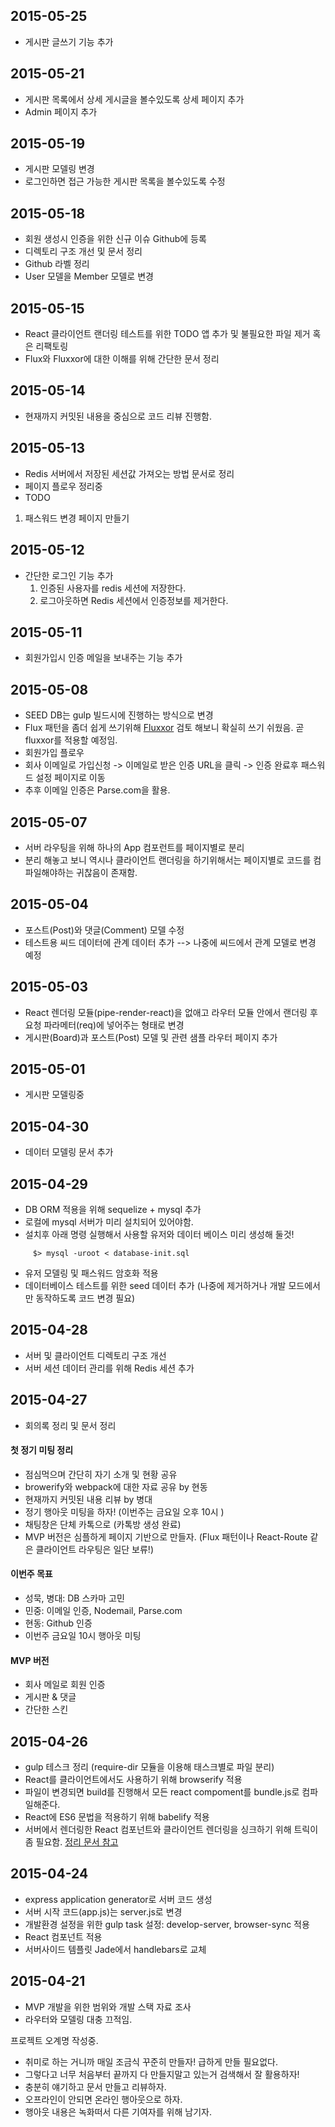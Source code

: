 ## 2015-05-25
 - 게시판 글쓰기 기능 추가

## 2015-05-21
 - 게시판 목록에서 상세 게시글을 볼수있도록 상세 페이지 추가
 - Admin 페이지 추가

## 2015-05-19
 - 게시판 모델링 변경 
 - 로그인하면 접근 가능한 게시판 목록을 볼수있도록 수정

## 2015-05-18
 - 회원 생성시 인증을 위한 신규 이슈 Github에 등록
 - 디렉토리 구조 개선 및 문서 정리
 - Github 라벨 정리
 - User 모델을 Member 모델로 변경 

## 2015-05-15
 - React 클라이언트 랜더링 테스트를 위한 TODO 앱 추가 및 불필요한 파일 제거 혹은 리팩토링
 - Flux와 Fluxxor에 대한 이해를 위해 간단한 문서 정리

## 2015-05-14
 - 현재까지 커밋된 내용을 중심으로 코드 리뷰 진행함.

## 2015-05-13
 - Redis 서버에서 저장된 세션값 가져오는 방법 문서로 정리
 - 페이지 플로우 정리중
 - TODO
  1. 패스워드 변경 페이지 만들기

## 2015-05-12
 - 간단한 로그인 기능 추가
    1. 인증된 사용자를 redis 세션에 저장한다.
    2. 로그아웃하면 Redis 세션에서 인증정보를 제거한다.

## 2015-05-11
 - 회원가입시 인증 메일을 보내주는 기능 추가

## 2015-05-08
 - SEED DB는 gulp 빌드시에 진행하는 방식으로 변경 
 - Flux 패턴을 좀더 쉽게 쓰기위해 [Fluxxor](http://fluxxor.com) 검토 해보니 확실히 쓰기 쉬웠음. 곧 fluxxor를 적용할 예정임. 
 - 회원가입 플로우
  - 회사 이메일로 가입신청 -> 이메일로 받은 인증 URL을 클릭 -> 인증 완료후 패스워드 설정 페이지로 이동
  - 추후 이메일 인증은 Parse.com을 활용. 


## 2015-05-07
 - 서버 라우팅을 위해 하나의 App 컴포런트를 페이지별로 분리
 - 분리 해놓고 보니 역시나 클라이언트 랜더링을 하기위해서는 페이지별로 코드를 컴파일해야하는 귀찮음이 존재함.

## 2015-05-04
 - 포스트(Post)와 댓글(Comment) 모델 수정
 - 테스트용 씨드 데이터에 관계 데이터 추가 --> 나중에 씨드에서 관계 모델로 변경 예정

## 2015-05-03
 - React 렌더링 모듈(pipe-render-react)을 없애고 라우터 모듈 안에서 랜더링 후 요청 파라메터(req)에 넣어주는 형태로 변경
 - 게시판(Board)과 포스트(Post) 모델 및 관련 샘플 라우터 페이지 추가

## 2015-05-01
 - 게시판 모델링중

## 2015-04-30
 - 데이터 모델링 문서 추가

## 2015-04-29
 - DB ORM 적용을 위해 sequelize + mysql 추가
  - 로컬에 mysql 서버가 미리 설치되어 있어야함. 
  - 설치후 아래 명령 실행해서 사용할 유저와 데이터 베이스 미리 생성해 둘것!
```     
     $> mysql -uroot < database-init.sql 
```
  - 유저 모델링 및 패스워드 암호화 적용
  - 데이터베이스 테스트를 위한 seed 데이터 추가 (나중에 제거하거나 개발 모드에서만 동작하도록 코드 변경 필요)

## 2015-04-28
 - 서버 및 클라이언트 디렉토리 구조 개선 
 - 서버 세션 데이터 관리를 위해 Redis 세션 추가

## 2015-04-27
 - 회의록 정리 및 문서 정리

#### 첫 정기 미팅 정리
 - 점심먹으며 간단히 자기 소개 및 현황 공유
 - browerify와 webpack에 대한 자료 공유 by 현동
 - 현재까지 커밋된 내용 리뷰 by 병대 
 - 정기 행아웃 미팅을 하자! (이번주는 금요일 오후 10시 )
 - 채팅창은 단체 카톡으로 (카톡방 생성 완료)
 - MVP 버전은 심플하게 페이지 기반으로 만들자. (Flux 패턴이나 React-Route 같은 클라이언트 라우팅은 일단 보류!)

#### 이번주 목표
 - 성묵, 병대: DB 스카마 고민
 - 민중: 이메일 인증, Nodemail, Parse.com 
 - 현동: Github 인증
 - 이번주 금요일 10시 행아웃 미팅

#### MVP 버전
 - 회사 메일로 회원 인증
 - 게시판 & 댓글
 - 간단한 스킨


## 2015-04-26
 - gulp 테스크 정리 (require-dir 모듈을 이용해 태스크별로 파일 분리)
 - React를 클라이언트에서도 사용하기 위해 browserify 적용
  - 파일이 변경되면 build를 진행해서 모든 react compoment를 bundle.js로 컴파일해준다.
 - React에 ES6 문법을 적용하기 위해 babelify 적용 
 - 서버에서 렌더링한 React 컴포넌트와 클라이언트 렌더링을 싱크하기 위해 트릭이 좀 필요함. [정리 문서 참고](https://github.com/miconblog/devcafe/blob/master/docs/reference.md)

## 2015-04-24
 - express application generator로 서버 코드 생성
 - 서버 시작 코드(app.js)는 server.js로 변경
 - 개발환경 설정을 위한 gulp task 설정: develop-server, browser-sync 적용
 - React 컴포넌트 적용
 - 서버사이드 템플릿 Jade에서 handlebars로 교체


## 2015-04-21
 - MVP 개발을 위한 범위와 개발 스택 자료 조사
 - 라우터와 모델링 대충 끄적임.

프로젝트 오계명 작성중. 
 - 취미로 하는 거니까 매일 조금식 꾸준히 만들자! 급하게 만들 필요없다. 
 - 그렇다고 너무 처음부터 끝까지 다 만들지말고 있는거 검색해서 잘 활용하자!
 - 충분히 얘기하고 문서 만들고 리뷰하자. 
 - 오프라인이 안되면 온라인 행아웃으로 하자. 
 - 행아웃 내용은 녹화떠서 다른 기여자를 위해 남기자. 